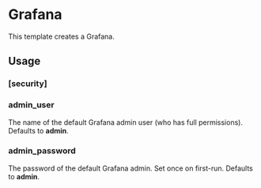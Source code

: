 # Grafana

This template creates a Grafana.

## Usage
### [security]
### admin_user
The name of the default Grafana admin user (who has full permissions). Defaults to **admin**.

### admin_password
The password of the default Grafana admin. Set once on first-run. Defaults to **admin**.
